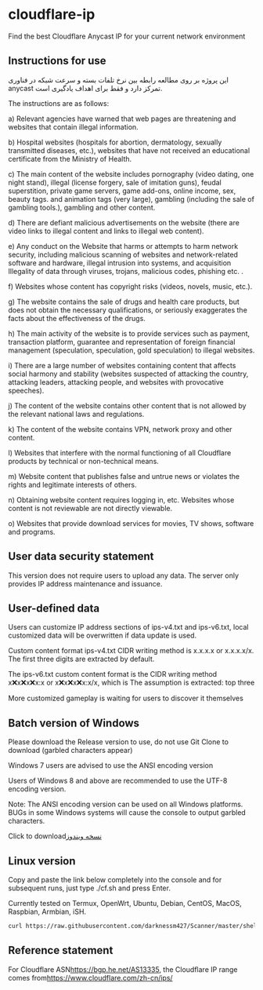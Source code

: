 # cloudflare-ip

Find the best Cloudflare Anycast IP for your current network environment

## Instructions for use

این پروژه بر روی مطالعه رابطه بین نرخ تلفات بسته و سرعت شبکه در فناوری anycast تمرکز دارد و فقط برای اهداف یادگیری است.

The instructions are as follows:

a) Relevant agencies have warned that web pages are threatening and websites that contain illegal information.

b) Hospital websites (hospitals for abortion, dermatology, sexually transmitted diseases, etc.), websites that have not received an educational certificate from the Ministry of Health.

c) The main content of the website includes pornography (video dating, one night stand), illegal (license forgery, sale of imitation guns), feudal superstition, private game servers, game add-ons, online income, sex, beauty tags. and animation tags (very large), gambling (including the sale of gambling tools.), gambling and other content.

d) There are defiant malicious advertisements on the website (there are video links to illegal content and links to illegal web content).

e) Any conduct on the Website that harms or attempts to harm network security, including malicious scanning of websites and network-related software and hardware, illegal intrusion into systems, and acquisition Illegality of data through viruses, trojans, malicious codes, phishing etc. .

f) Websites whose content has copyright risks (videos, novels, music, etc.).

g) The website contains the sale of drugs and health care products, but does not obtain the necessary qualifications, or seriously exaggerates the facts about the effectiveness of the drugs.

h) The main activity of the website is to provide services such as payment, transaction platform, guarantee and representation of foreign financial management (speculation, speculation, gold speculation) to illegal websites.

i) There are a large number of websites containing content that affects social harmony and stability (websites suspected of attacking the country, attacking leaders, attacking people, and websites with provocative speeches).

j) The content of the website contains other content that is not allowed by the relevant national laws and regulations.

k) The content of the website contains VPN, network proxy and other content.

l) Websites that interfere with the normal functioning of all Cloudflare products by technical or non-technical means.

m) Website content that publishes false and untrue news or violates the rights and legitimate interests of others.

n) Obtaining website content requires logging in, etc. Websites whose content is not reviewable are not directly viewable.

o) Websites that provide download services for movies, TV shows, software and programs.

## User data security statement

This version does not require users to upload any data. The server only provides IP address maintenance and issuance.

## User-defined data

Users can customize IP address sections of ips-v4.txt and ips-v6.txt, local customized data will be overwritten if data update is used.

Custom content format ips-v4.txt CIDR writing method is x.x.x.x or x.x.x.x/x. The first three digits are extracted by default.

The ips-v6.txt custom content format is the CIDR writing method x:x:x:x:x:x:x:x or x:x:x:x:x:x:x:x/x, which is The assumption is extracted: top three

More customized gameplay is waiting for users to discover it themselves

## Batch version of Windows

Please download the Release version to use, do not use Git Clone to download (garbled characters appear)

Windows 7 users are advised to use the ANSI encoding version

Users of Windows 8 and above are recommended to use the UTF-8 encoding version.

Note: The ANSI encoding version can be used on all Windows platforms. BUGs in some Windows systems will cause the console to output garbled characters.

Click to download[نسخه ویندوز](https://github.com/badafans/better-cloudflare-ip/releases/latest/download/batch.zip)

## Linux version

Copy and paste the link below completely into the console and for subsequent runs, just type ./cf.sh and press Enter.

Currently tested on Termux, OpenWrt, Ubuntu, Debian, CentOS, MacOS, Raspbian, Armbian, iSH.

```bash
curl https://raw.githubusercontent.com/darknessm427/Scanner/master/shell/cis.sh -o cis.sh && chmod +x cis.sh && ./cis.sh
```

## Reference statement

For Cloudflare ASN<https://bgp.he.net/AS13335>, the Cloudflare IP range comes from<https://www.cloudflare.com/zh-cn/ips/>
